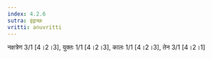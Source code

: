 ```yaml
---
index: 4.2.6
sutra: द्वंद्वाच्छः
vritti: anuvritti
---
```


नक्षत्रेण 3/1 [4।2।3], युक्तः 1/1 [4।2।3], कालः 1/1 [4।2।3], तेन 3/1 [4।2।1]
